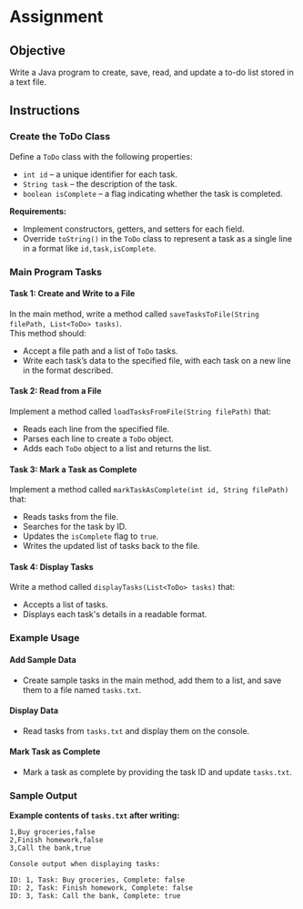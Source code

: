 # Assignment

## Objective
Write a Java program to create, save, read, and update a to-do list stored in a text file.

## Instructions

### Create the ToDo Class
Define a `ToDo` class with the following properties:
- `int id` – a unique identifier for each task.
- `String task` – the description of the task.
- `boolean isComplete` – a flag indicating whether the task is completed.

**Requirements:**
- Implement constructors, getters, and setters for each field.
- Override `toString()` in the `ToDo` class to represent a task as a single line in a format like `id,task,isComplete`.

### Main Program Tasks

#### Task 1: Create and Write to a File
In the main method, write a method called `saveTasksToFile(String filePath, List<ToDo> tasks)`.  
This method should:
- Accept a file path and a list of `ToDo` tasks.
- Write each task’s data to the specified file, with each task on a new line in the format described.

#### Task 2: Read from a File
Implement a method called `loadTasksFromFile(String filePath)` that:
- Reads each line from the specified file.
- Parses each line to create a `ToDo` object.
- Adds each `ToDo` object to a list and returns the list.

#### Task 3: Mark a Task as Complete
Implement a method called `markTaskAsComplete(int id, String filePath)` that:
- Reads tasks from the file.
- Searches for the task by ID.
- Updates the `isComplete` flag to `true`.
- Writes the updated list of tasks back to the file.

#### Task 4: Display Tasks
Write a method called `displayTasks(List<ToDo> tasks)` that:
- Accepts a list of tasks.
- Displays each task's details in a readable format.

### Example Usage

#### Add Sample Data
- Create sample tasks in the main method, add them to a list, and save them to a file named `tasks.txt`.

#### Display Data
- Read tasks from `tasks.txt` and display them on the console.

#### Mark Task as Complete
- Mark a task as complete by providing the task ID and update `tasks.txt`.

### Sample Output

**Example contents of `tasks.txt` after writing:**
```plaintext
1,Buy groceries,false
2,Finish homework,false
3,Call the bank,true

Console output when displaying tasks:

ID: 1, Task: Buy groceries, Complete: false
ID: 2, Task: Finish homework, Complete: false
ID: 3, Task: Call the bank, Complete: true
```

